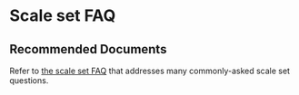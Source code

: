 <properties
    pageTitle="Scale set FAQ"
    description="Scale set FAQ"
    service="microsoft.compute"
    resource="virtualmachinescalesets"
    authors="gatneil"
    displayOrder="7"
    selfHelpType="resource"
    supportTopicIds=""
    productPesIds=""
    resourceTags=""
    cloudEnvironments="MoonCake"
	articleId="c5b7ef43-6694-4254-aae1-2de75dafe5ec"
/>

# Scale set FAQ

## Recommended Documents

Refer to [the scale set FAQ](https://docs.azure.cn/virtual-machine-scale-sets/virtual-machine-scale-sets-faq) that addresses many commonly-asked scale set questions.
